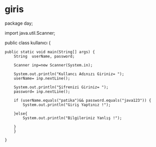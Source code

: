 # giris
package day;

import java.util.Scanner;

public class kullanıcı {

    public static void main(String[] args) {
        String  userName, password;

        Scanner inp=new Scanner(System.in);

        System.out.println("Kullancı Adınızı Giriniz= ");
        userName= inp.nextLine();

        System.out.println("Şifrenizi Giriniz= ");
        password= inp.nextLine();

        if (userName.equals("patika")&& password.equals("java123")) {
            System.out.println("Giriş Yaptınız !");
            
        }else{
            System.out.println("Bilgileriniz Yanlış !");
            
        }
        }

    }
